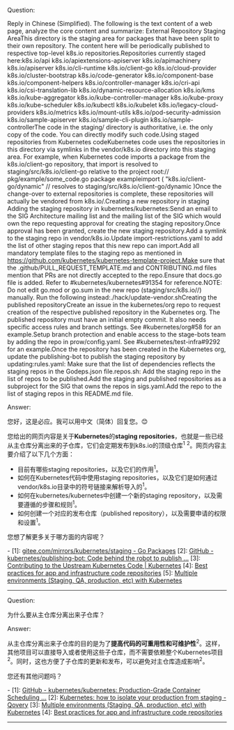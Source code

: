 Question:

Reply in Chinese (Simplified).
The following is the text content of a web page, analyze the core content and summarize:
External Repository Staging AreaThis directory is the staging area for packages that have been split to their own repository. The content here will be periodically published to respective top-level k8s.io repositories.Repositories currently staged here:k8s.io/api
k8s.io/apiextensions-apiserver
k8s.io/apimachinery
k8s.io/apiserver
k8s.io/cli-runtime
k8s.io/client-go
k8s.io/cloud-provider
k8s.io/cluster-bootstrap
k8s.io/code-generator
k8s.io/component-base
k8s.io/component-helpers
k8s.io/controller-manager
k8s.io/cri-api
k8s.io/csi-translation-lib
k8s.io/dynamic-resource-allocation
k8s.io/kms
k8s.io/kube-aggregator
k8s.io/kube-controller-manager
k8s.io/kube-proxy
k8s.io/kube-scheduler
k8s.io/kubectl
k8s.io/kubelet
k8s.io/legacy-cloud-providers
k8s.io/metrics
k8s.io/mount-utils
k8s.io/pod-security-admission
k8s.io/sample-apiserver
k8s.io/sample-cli-plugin
k8s.io/sample-controllerThe code in the staging/ directory is authoritative, i.e. the only copy of the code. You can directly modify such code.Using staged repositories from Kubernetes codeKubernetes code uses the repositories in this directory via symlinks in the vendor/k8s.io directory into this staging area. For example, when Kubernetes code imports a package from the k8s.io/client-go repository, that import is resolved to staging/src/k8s.io/client-go relative to the project root:// pkg/example/some_code.go
package exampleimport (
"k8s.io/client-go/dynamic" // resolves to staging/src/k8s.io/client-go/dynamic
)Once the change-over to external repositories is complete, these repositories will actually be vendored from k8s.io/<package-name>.Creating a new repository in staging
Adding the staging repository in kubernetes/kubernetes:Send an email to the SIG Architecture mailing list and the mailing list of the SIG which would own the repo requesting approval for creating the staging repository.Once approval has been granted, create the new staging repository.Add a symlink to the staging repo in vendor/k8s.io.Update import-restrictions.yaml to add the list of other staging repos that this new repo can import.Add all mandatory template files to the staging repo as mentioned in https://github.com/kubernetes/kubernetes-template-project.Make sure that the .github/PULL_REQUEST_TEMPLATE.md and CONTRIBUTING.md files mention that PRs are not directly accepted to the repo.Ensure that docs.go file is added. Refer to #kubernetes/kubernetes#91354 for reference.NOTE: Do not edit go.mod or go.sum in the new repo (staging/src/k8s.io//) manually. Run the following instead:./hack/update-vendor.shCreating the published repositoryCreate an issue in the kubernetes/org repo to request creation of the respective published repository in the Kubernetes org. The published repository must have an initial empty commit. It also needs specific access rules and branch settings. See #kubernetes/org#58 for an example.Setup branch protection and enable access to the stage-bots team by adding the repo in prow/config.yaml. See #kubernetes/test-infra#9292 for an example.Once the repository has been created in the Kubernetes org, update the publishing-bot to publish the staging repository by updating:rules.yaml: Make sure that the list of dependencies reflects the staging repos in the Godeps.json file.repos.sh: Add the staging repo in the list of repos to be published.Add the staging and published repositories as a subproject for the SIG that owns the repos in sigs.yaml.Add the repo to the list of staging repos in this README.md file.

Answer:

您好，这是必应。我可以用中文（简体）回复您。😊

您给出的网页内容是关于**Kubernetes**的**staging repositories**，也就是一些已经从主仓库分离出来的子仓库，它们会定期发布到k8s.io的顶级仓库<sup>1</sup> <sup>2</sup>。网页内容主要介绍了以下几个方面：

- 目前有哪些staging repositories，以及它们的作用<sup>1</sup>。
- 如何在Kubernetes代码中使用staging repositories，以及它们是如何通过vendor/k8s.io目录中的符号链接来解析导入的<sup>1</sup>。
- 如何在kubernetes/kubernetes中创建一个新的staging repository，以及需要遵循的步骤和规则<sup>1</sup>。
- 如何创建一个对应的发布仓库（published repository），以及需要申请的权限和设置<sup>1</sup>。

您想了解更多关于哪方面的内容呢？

\-
\[1]: [gitee.com/mirrors/kubernetes/staging - Go Packages](https://pkg.go.dev/gitee.com/mirrors/kubernetes/staging)
\[2]: [GitHub - kubernetes/publishing-bot: Code behind the robot to publish ...](https://github.com/kubernetes/publishing-bot)
\[3]: [Contributing to the Upstream Kubernetes Code | Kubernetes](https://kubernetes.io/docs/contribute/generate-ref-docs/contribute-upstream/)
\[4]: [Best practices for app and infrastructure code repositories](https://devops.stackexchange.com/questions/12803/best-practices-for-app-and-infrastructure-code-repositories)
\[5]: [Multiple environments (Staging, QA, production, etc) with Kubernetes](https://stackoverflow.com/questions/43212836/multiple-environments-staging-qa-production-etc-with-kubernetes)

<hr/>

Question:

为什么要从主仓库分离出来子仓库？

Answer:

从主仓库分离出来子仓库的目的是为了**提高代码的可重用性和可维护性**<sup>2</sup>。这样，其他项目可以直接导入或者使用这些子仓库，而不需要依赖整个Kubernetes项目<sup>2</sup>。同时，这也方便了子仓库的更新和发布，可以避免对主仓库造成影响<sup>2</sup>。

您还有其他问题吗？

\-
\[1]: [GitHub - kubernetes/kubernetes: Production-Grade Container Scheduling ...](https://github.com/kubernetes/kubernetes)
\[2]: [Kubernetes: how to isolate your production from staging - Qovery](https://www.qovery.com/blog/how-to-isolate-your-production-from-staging-with-kubernetes/)
\[3]: [Multiple environments (Staging, QA, production, etc) with Kubernetes](https://stackoverflow.com/questions/43212836/multiple-environments-staging-qa-production-etc-with-kubernetes)
\[4]: [Best practices for app and infrastructure code repositories](https://devops.stackexchange.com/questions/12803/best-practices-for-app-and-infrastructure-code-repositories)

<hr/>

